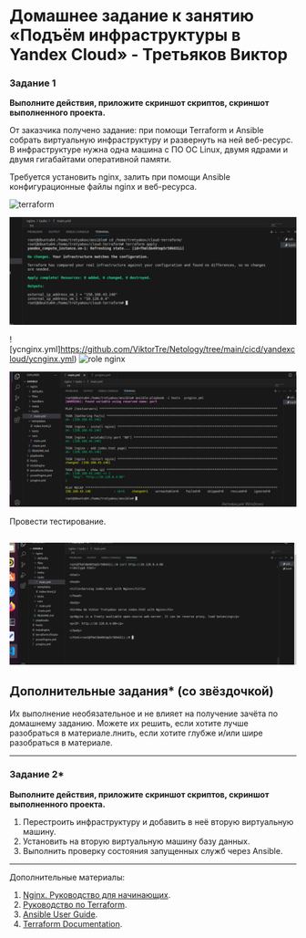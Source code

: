 # Домашнее задание к занятию «Подъём инфраструктуры в Yandex Cloud» - Третьяков Виктор

### Задание 1 

**Выполните действия, приложите скриншот скриптов, скриншот выполненного проекта.**

От заказчика получено задание: при помощи Terraform и Ansible собрать виртуальную инфраструктуру и развернуть на ней веб-ресурс. 
В инфраструктуре нужна одна машина с ПО ОС Linux, двумя ядрами и двумя гигабайтами оперативной памяти. 


Требуется установить nginx, залить при помощи Ansible конфигурационные файлы nginx и веб-ресурса. 

![terraform](https://github.com/ViktorTre/Netology/tree/main/cicd/yandexcloud/terraform)

![вывод терраформ](/cicd/yandexcloud/terraform.png)

![ycnginx.yml]https://github.com/ViktorTre/Netology/tree/main/cicd/yandexcloud/ycnginx.yml)
![role nginx](https://github.com/ViktorTre/Netology/tree/main/cicd/yandexcloud/nginx)

![вывод ansible](/cicd/yandexcloud/ansible.png)

Провести тестирование. 

![вывод nginx](/cicd/yandexcloud/nginx.png)
---

## Дополнительные задания* (со звёздочкой)

Их выполнение необязательное и не влияет на получение зачёта по домашнему заданию. Можете их решить, если хотите лучше разобраться в материале.лнить, если хотите глубже и/или шире разобраться в материале.

--- 
### Задание 2*

**Выполните действия, приложите скриншот скриптов, скриншот выполненного проекта.**

1. Перестроить инфраструктуру и добавить в неё вторую виртуальную машину. 
2. Установить на вторую виртуальную машину базу данных. 
3. Выполнить проверку состояния запущенных служб через Ansible.

---

Дополнительные материалы: 

1. [Nginx. Руководство для начинающих](https://nginx.org/ru/docs/beginners_guide.html). 
2. [Руководство по Terraform](https://registry.terraform.io/providers/yandex-cloud/yandex/latest/doc). 
3. [Ansible User Guide](https://docs.ansible.com/ansible/latest/user_guide/index.html).
1. [Terraform Documentation](https://www.terraform.io/docs/index.html).

